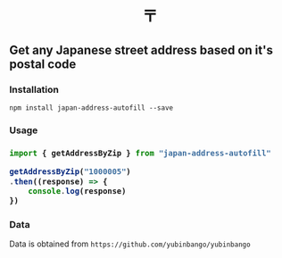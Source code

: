 <h1 align="center">〒</h1>

## Get any Japanese street address based on it's postal code

### Installation

`npm install japan-address-autofill --save`

<h3>Usage<h3>

```js
import { getAddressByZip } from "japan-address-autofill"

getAddressByZip("1000005")
.then((response) => {
    console.log(response)
})
```

### Data

Data is obtained from `https://github.com/yubinbango/yubinbango`
